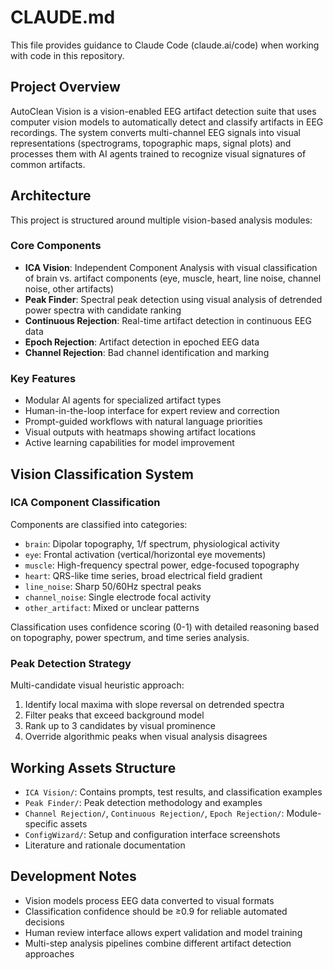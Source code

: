 # CLAUDE.md

This file provides guidance to Claude Code (claude.ai/code) when working with code in this repository.

## Project Overview

AutoClean Vision is a vision-enabled EEG artifact detection suite that uses computer vision models to automatically detect and classify artifacts in EEG recordings. The system converts multi-channel EEG signals into visual representations (spectrograms, topographic maps, signal plots) and processes them with AI agents trained to recognize visual signatures of common artifacts.

## Architecture

This project is structured around multiple vision-based analysis modules:

### Core Components

- **ICA Vision**: Independent Component Analysis with visual classification of brain vs. artifact components (eye, muscle, heart, line noise, channel noise, other artifacts)
- **Peak Finder**: Spectral peak detection using visual analysis of detrended power spectra with candidate ranking
- **Continuous Rejection**: Real-time artifact detection in continuous EEG data
- **Epoch Rejection**: Artifact detection in epoched EEG data  
- **Channel Rejection**: Bad channel identification and marking

### Key Features

- Modular AI agents for specialized artifact types
- Human-in-the-loop interface for expert review and correction
- Prompt-guided workflows with natural language priorities
- Visual outputs with heatmaps showing artifact locations
- Active learning capabilities for model improvement

## Vision Classification System

### ICA Component Classification
Components are classified into categories:
- `brain`: Dipolar topography, 1/f spectrum, physiological activity
- `eye`: Frontal activation (vertical/horizontal eye movements)
- `muscle`: High-frequency spectral power, edge-focused topography
- `heart`: QRS-like time series, broad electrical field gradient
- `line_noise`: Sharp 50/60Hz spectral peaks
- `channel_noise`: Single electrode focal activity
- `other_artifact`: Mixed or unclear patterns

Classification uses confidence scoring (0-1) with detailed reasoning based on topography, power spectrum, and time series analysis.

### Peak Detection Strategy
Multi-candidate visual heuristic approach:
1. Identify local maxima with slope reversal on detrended spectra
2. Filter peaks that exceed background model
3. Rank up to 3 candidates by visual prominence
4. Override algorithmic peaks when visual analysis disagrees

## Working Assets Structure

- `ICA Vision/`: Contains prompts, test results, and classification examples
- `Peak Finder/`: Peak detection methodology and examples
- `Channel Rejection/`, `Continuous Rejection/`, `Epoch Rejection/`: Module-specific assets
- `ConfigWizard/`: Setup and configuration interface screenshots
- Literature and rationale documentation

## Development Notes

- Vision models process EEG data converted to visual formats
- Classification confidence should be ≥0.9 for reliable automated decisions
- Human review interface allows expert validation and model training
- Multi-step analysis pipelines combine different artifact detection approaches